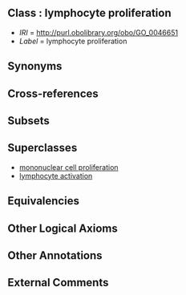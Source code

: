 
## Class : lymphocyte proliferation

 * *IRI* = http://purl.obolibrary.org/obo/GO_0046651
 * *Label* = lymphocyte proliferation

## Synonyms


## Cross-references


## Subsets


## Superclasses

 * [mononuclear cell proliferation](../../GO/43/GO_0032943.md)
 * [lymphocyte activation](../../GO/49/GO_0046649.md)

## Equivalencies


## Other Logical Axioms


## Other Annotations


## External Comments

